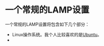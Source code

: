 # 一个常规的LAMP设置

一个常规的LAMP设置将包含如下几个部分：

* Linux操作系统。我个人比较喜欢的是[Ubuntu][1]。
* 


[1]: http://www.ubuntu.org




